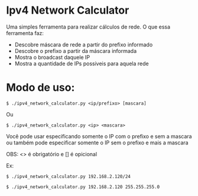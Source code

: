 # Ipv4 Network Calculator

Uma simples ferramenta para realizar cálculos de rede. O que essa ferramenta faz:
- Descobre máscara de rede a partir do prefixo informado
- Descobre o prefixo a partir da máscara informada
- Mostra o broadcast daquele IP
- Mostra a quantidade de IPs possiveis para aquela rede

# Modo de uso:
```
$ ./ipv4_network_calculator.py <ip/prefixo> [mascara]
```

Ou

```
$ ./ipv4_network_calculator.py <ip> <mascara>
```

Você pode usar especificando somente o IP com o prefixo e sem a mascara ou também pode especificar somente o IP sem o prefixo e mais a mascara 

OBS: <> é obrigatório e [] é opicional

Ex:
```
$ ./ipv4_network_calculator.py 192.168.2.120/24 
```

```
$ ./ipv4_network_calculator.py 192.168.2.120 255.255.255.0

```
